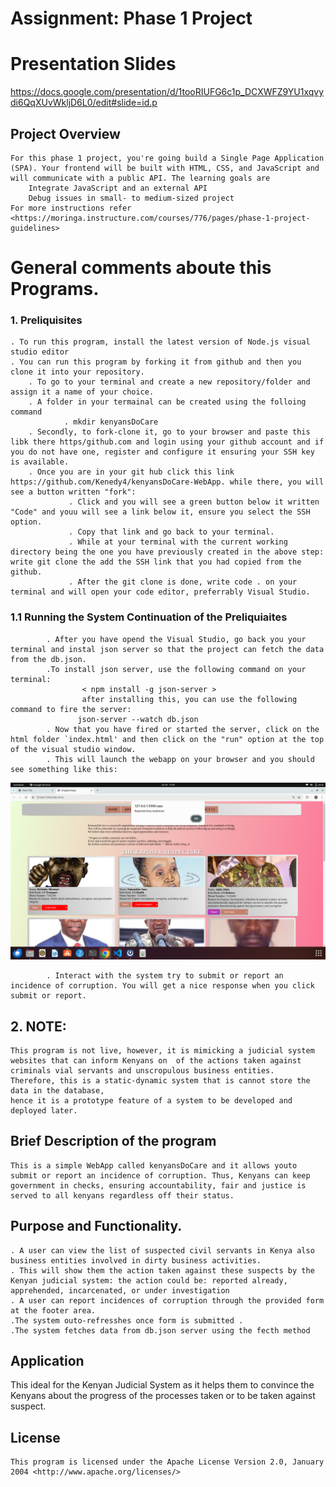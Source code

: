 # Assignment: Phase 1 Project

# Presentation Slides

https://docs.google.com/presentation/d/1tooRIUFG6c1p_DCXWFZ9YU1xqvydi6QqXUvWkljD6L0/edit#slide=id.p

## Project Overview

    For this phase 1 project, you're going build a Single Page Application (SPA). Your frontend will be built with HTML, CSS, and JavaScript and will communicate with a public API. The learning goals are
        Integrate JavaScript and an external API
        Debug issues in small- to medium-sized project
    For more instructions refer <https://moringa.instructure.com/courses/776/pages/phase-1-project-guidelines>

# General comments aboute this Programs.

### 1. Preliquisites

    . To run this program, install the latest version of Node.js visual studio editor
    . You can run this program by forking it from github and then you clone it into your repository.
        . To go to your terminal and create a new repository/folder and assign it a name of your choice.
        . A folder in your termainal can be created using the folloing command
                . mkdir kenyansDoCare
        . Secondly, to fork-clone it, go to your browser and paste this libk there https/github.com and login using your github account and if you do not have one, register and configure it ensuring your SSH key is available.
        . Once you are in your git hub click this link https://github.com/Kenedy4/kenyansDoCare-WebApp. while there, you will see a button written "fork":
                 . Click and you will see a green button below it written "Code" and youu will see a link below it, ensure you select the SSH option.
                 . Copy that link and go back to your terminal.
                 . While at your terminal with the current working directory being the one you have previously created in the above step: write git clone the add the SSH link that you had copied from the github.
                 . After the git clone is done, write code . on your terminal and will open your code editor, preferrably Visual Studio.

### 1.1 Running the System Continuation of the Preliquiaites

            . After you have opend the Visual Studio, go back you your terminal and instal json server so that the project can fetch the data from the db.json.
            .To install json server, use the following command on your terminal:
                    < npm install -g json-server >
                    after installing this, you can use the following command to fire the server:
                   json-server --watch db.json
            . Now that you have fired or started the server, click on the html folder `index.html' and then click on the "run" option at the top of the visual studio window.
            . This will launch the webapp on your browser and you should see something like this:

![Click the link to view flatiron Movie Shop](suspectImages/systemscreenoutlook.png)

            . Interact with the system try to submit or report an incidence of corruption. You will get a nice response when you click submit or report.

## 2. NOTE:

    This program is not live, however, it is mimicking a judicial system websites that can inform Kenyans on  of the actions taken against criminals vial servants and unscropulous business entities.
    Therefore, this is a static-dynamic system that is cannot store the data in the database,
    hence it is a prototype feature of a system to be developed and deployed later.

## Brief Description of the program

    This is a simple WebApp called kenyansDoCare and it allows youto submit or report an incidence of corruption. Thus, Kenyans can keep government in checks, ensuring accountability, fair and justice is served to all kenyans regardless off their status.

## Purpose and Functionality.

    . A user can view the list of suspected civil servants in Kenya also business entities involved in dirty business activities.
    . This will show them the action taken against these suspects by the Kenyan judicial system: the action could be: reported already, apprehended, incarcenated, or under investigation
    . A user can report incidences of corruption through the provided form at the footer area.
    .The system outo-refresshes once form is submitted .
    .The system fetches data from db.json server using the fecth method

## Application

This ideal for the Kenyan Judicial System as it helps them to convince the Kenyans about the progress of the processes taken or to be taken against suspect.

## License

    This program is licensed under the Apache License Version 2.0, January 2004 <http://www.apache.org/licenses/>
